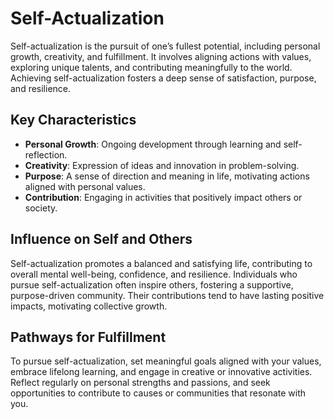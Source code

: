 # Self-Actualization

Self-actualization is the pursuit of one’s fullest potential, including personal growth, creativity, and fulfillment. It involves aligning actions with values, exploring unique talents, and contributing meaningfully to the world. Achieving self-actualization fosters a deep sense of satisfaction, purpose, and resilience.

## Key Characteristics

- **Personal Growth**: Ongoing development through learning and self-reflection.
- **Creativity**: Expression of ideas and innovation in problem-solving.
- **Purpose**: A sense of direction and meaning in life, motivating actions aligned with personal values.
- **Contribution**: Engaging in activities that positively impact others or society.

## Influence on Self and Others

Self-actualization promotes a balanced and satisfying life, contributing to overall mental well-being, confidence, and resilience. Individuals who pursue self-actualization often inspire others, fostering a supportive, purpose-driven community. Their contributions tend to have lasting positive impacts, motivating collective growth.

## Pathways for Fulfillment

To pursue self-actualization, set meaningful goals aligned with your values, embrace lifelong learning, and engage in creative or innovative activities. Reflect regularly on personal strengths and passions, and seek opportunities to contribute to causes or communities that resonate with you.

